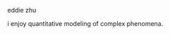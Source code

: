eddie zhu

i enjoy quantitative modeling of complex phenomena.


[website]: https://github.com
[youtube]: https://youtube.com/@eddie.z
